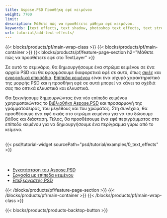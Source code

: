 ```yaml
---
title: Aspose.PSD Προσθήκη εφέ κειμένου
weight: 7700
limit: 
description: Μάθετε πώς να προσθέτετε μάθημα εφέ κειμένου.
keywords: [text effects, text shadow, photoshop text effects, text stroke, open photoshop file, psd file export, text effect psd]
url: tutorial/add-text-effects/
---
```


{{< blocks/products/pf/main-wrap-class >}}
{{< blocks/products/pf/main-container >}}
{{< blocks/products/pf/feature-page-section h2="Μάθετε πώς να προσθέτετε εφέ στο TextLayer" >}}


<a href="LINK">
</a>
<p>
Σε αυτό το σεμινάριο, θα δημιουργήσουμε ένα στρώμα κειμένου σε ένα αρχείο PSD και θα εφαρμόσουμε διαφορετικά εφέ σε αυτό, όπως <a href="https://docs.aspose.com/psd/net/shadow-effects-in-psd-file/">σκιές</a> και <a href="https://docs.aspose.com/psd/net/stroke-effect-with-color-fill/">εγκεφαλικά επεισόδια</a>. <a href="https://reference.aspose.com/psd/net/aspose.psd.fileformats.psd.layers/textlayer/">Επίπεδα κειμένου</a> είναι ένα ισχυρό χαρακτηριστικό της μορφής PSD και η προσθήκη εφέ σε αυτά μπορεί να κάνει τα σχέδιά σας πιο οπτικά ελκυστικά και ελκυστικά.
</p>

<p>
Θα ξεκινήσουμε δημιουργώντας ένα νέο επίπεδο κειμένου χρησιμοποιώντας το <a href="https://www.nuget.org/packages/Aspose.PSD">Βιβλιοθήκη Aspose.PSD</a> και προσαρμογή της γραμματοσειράς, του μεγέθους και του χρώματος. Στη συνέχεια, θα προσθέσουμε ένα εφέ σκιάς στο στρώμα κειμένου για να του δώσουμε βάθος και διάσταση. Τέλος, θα προσθέσουμε ένα εφέ περιγράμματος στο επίπεδο κειμένου για να δημιουργήσουμε ένα περίγραμμα γύρω από το κείμενο.
</p>

<br />
{{< psd/tutorial-widget sourcePath="psd/tutorial/examples/0_text_effects" >}}
<br />

<br />
<br />
<div class="code-sample">
    <ul class="link-list">
        <li class="link-item"><a href="https://docs.aspose.com/psd/net/installation/">Εγκατάσταση του Aspose.PSD</a></li>
        <li class="link-item"><a href="https://docs.aspose.com/psd/net/working-with-text-layers/">Εργασία με επίπεδα κειμένου</a></li>
        <li class="link-item"><a href="https://products.aspose.app/psd/editor/">Επεξεργαστής PSD</a></li>
    </ul>
</div>

{{< /blocks/products/pf/feature-page-section >}}
{{< /blocks/products/pf/main-container >}}
{{< /blocks/products/pf/main-wrap-class >}}

{{< blocks/products/products-backtop-button >}}

